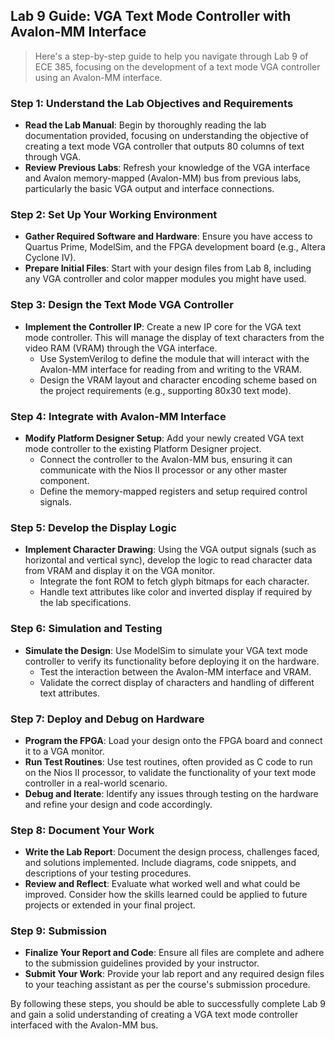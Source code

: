 ## Lab 9 Guide: VGA Text Mode Controller with Avalon-MM Interface

> Here's a step-by-step guide to help you navigate through Lab 9 of ECE 385, focusing on the development of a text mode VGA controller using an Avalon-MM interface. 

### Step 1: Understand the Lab Objectives and Requirements
- **Read the Lab Manual**: Begin by thoroughly reading the lab documentation provided, focusing on understanding the objective of creating a text mode VGA controller that outputs 80 columns of text through VGA.
- **Review Previous Labs**: Refresh your knowledge of the VGA interface and Avalon memory-mapped (Avalon-MM) bus from previous labs, particularly the basic VGA output and interface connections.

### Step 2: Set Up Your Working Environment
- **Gather Required Software and Hardware**: Ensure you have access to Quartus Prime, ModelSim, and the FPGA development board (e.g., Altera Cyclone IV).
- **Prepare Initial Files**: Start with your design files from Lab 8, including any VGA controller and color mapper modules you might have used.

### Step 3: Design the Text Mode VGA Controller
- **Implement the Controller IP**: Create a new IP core for the VGA text mode controller. This will manage the display of text characters from the video RAM (VRAM) through the VGA interface.
  - Use SystemVerilog to define the module that will interact with the Avalon-MM interface for reading from and writing to the VRAM.
  - Design the VRAM layout and character encoding scheme based on the project requirements (e.g., supporting 80x30 text mode).

### Step 4: Integrate with Avalon-MM Interface
- **Modify Platform Designer Setup**: Add your newly created VGA text mode controller to the existing Platform Designer project.
  - Connect the controller to the Avalon-MM bus, ensuring it can communicate with the Nios II processor or any other master component.
  - Define the memory-mapped registers and setup required control signals.

### Step 5: Develop the Display Logic
- **Implement Character Drawing**: Using the VGA output signals (such as horizontal and vertical sync), develop the logic to read character data from VRAM and display it on the VGA monitor.
  - Integrate the font ROM to fetch glyph bitmaps for each character.
  - Handle text attributes like color and inverted display if required by the lab specifications.

### Step 6: Simulation and Testing
- **Simulate the Design**: Use ModelSim to simulate your VGA text mode controller to verify its functionality before deploying it on the hardware.
  - Test the interaction between the Avalon-MM interface and VRAM.
  - Validate the correct display of characters and handling of different text attributes.

### Step 7: Deploy and Debug on Hardware
- **Program the FPGA**: Load your design onto the FPGA board and connect it to a VGA monitor.
- **Run Test Routines**: Use test routines, often provided as C code to run on the Nios II processor, to validate the functionality of your text mode controller in a real-world scenario.
- **Debug and Iterate**: Identify any issues through testing on the hardware and refine your design and code accordingly.

### Step 8: Document Your Work
- **Write the Lab Report**: Document the design process, challenges faced, and solutions implemented. Include diagrams, code snippets, and descriptions of your testing procedures.
- **Review and Reflect**: Evaluate what worked well and what could be improved. Consider how the skills learned could be applied to future projects or extended in your final project.

### Step 9: Submission
- **Finalize Your Report and Code**: Ensure all files are complete and adhere to the submission guidelines provided by your instructor.
- **Submit Your Work**: Provide your lab report and any required design files to your teaching assistant as per the course's submission procedure.

By following these steps, you should be able to successfully complete Lab 9 and gain a solid understanding of creating a VGA text mode controller interfaced with the Avalon-MM bus.